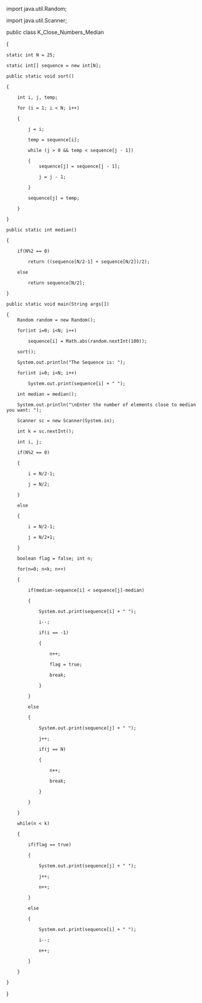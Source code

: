 import java.util.Random;

import java.util.Scanner;
 
public class K_Close_Numbers_Median 

{

    static int N = 25;

    static int[] sequence = new int[N];
 
    public static void sort() 

    {

        int i, j, temp;

        for (i = 1; i < N; i++) 

        {

            j = i;

            temp = sequence[i];

            while (j > 0 && temp < sequence[j - 1]) 

            {
                sequence[j] = sequence[j - 1];

                j = j - 1;

            }

            sequence[j] = temp;

        }

    }
 
    public static int median()

    {

        if(N%2 == 0)

            return ((sequence[N/2-1] + sequence[N/2])/2);

        else

            return sequence[N/2];

    }

    public static void main(String args[])

    {
        Random random = new Random();
 
        for(int i=0; i<N; i++)

            sequence[i] = Math.abs(random.nextInt(100));

        sort();

        System.out.println("The Sequence is: ");

        for(int i=0; i<N; i++)

            System.out.print(sequence[i] + " ");
 
        int median = median();

        System.out.println("\nEnter the number of elements close to median you want: ");

        Scanner sc = new Scanner(System.in);

        int k = sc.nextInt();

        int i, j;

        if(N%2 == 0)

        {

            i = N/2-1;

            j = N/2;

        }

        else

        {

            i = N/2-1;

            j = N/2+1;

        }

        boolean flag = false; int n;

        for(n=0; n<k; n++)

        {

            if(median-sequence[i] < sequence[j]-median)

            {

                System.out.print(sequence[i] + " ");

                i--;

                if(i == -1)

                {

                    n++;

                    flag = true;

                    break;

                }

            }

            else 

            {

                System.out.print(sequence[j] + " ");

                j++;

                if(j == N)

                {

                    n++;

                    break;

                }

            }

        }

        while(n < k)

        {

            if(flag == true)

            {

                System.out.print(sequence[j] + " ");

                j++;

                n++;

            }

            else

            {

                System.out.print(sequence[i] + " ");

                i--;

                n++;

            }

        }

    }

}
